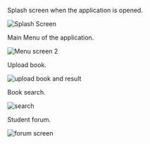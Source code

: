 Splash screen when the application is opened. 

![Splash Screen](https://user-images.githubusercontent.com/71825311/121157606-9ef1ac80-c841-11eb-8f24-35d63b58a9fe.JPG)

Main Menu of the application.

![Menu screen 2](https://user-images.githubusercontent.com/71825311/121158334-335c0f00-c842-11eb-8633-5a00a343d49b.JPG)

Upload book.

![upload book and result](https://user-images.githubusercontent.com/71825311/121158526-58508200-c842-11eb-86cf-2a4ef7361e7a.JPG)

Book search.

![search](https://user-images.githubusercontent.com/71825311/121158752-8209a900-c842-11eb-871a-bafa740245f0.JPG)

Student forum.

![forum screen](https://user-images.githubusercontent.com/71825311/121158973-ae252a00-c842-11eb-9ae8-914285bad0d6.JPG)



